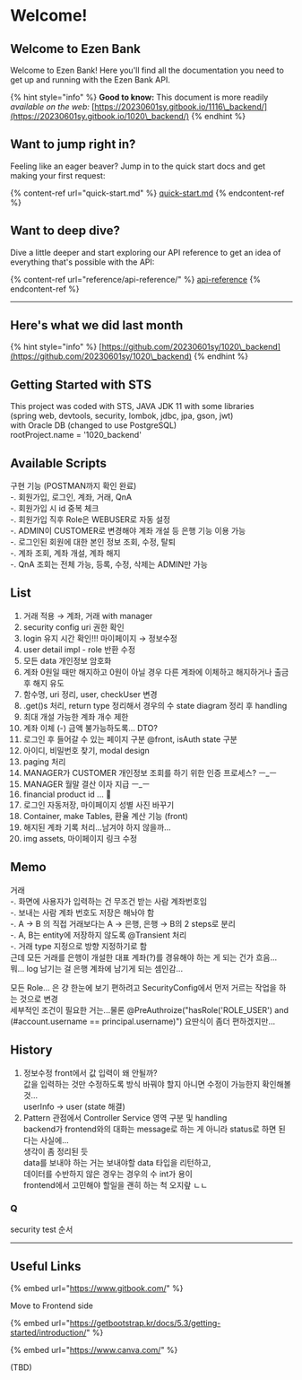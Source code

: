 # Welcome!

## Welcome to Ezen Bank

Welcome to Ezen Bank! Here you'll find all the documentation you need to get up and running with the Ezen Bank API.

{% hint style="info" %}
**Good to know:** This document is more readily _available on the web:_ [https://20230601sy.gitbook.io/1116\_backend/](https://20230601sy.gitbook.io/1020\_backend/)
{% endhint %}

## Want to jump right in?

Feeling like an eager beaver? Jump in to the quick start docs and get making your first request:

{% content-ref url="quick-start.md" %}
[quick-start.md](quick-start.md)
{% endcontent-ref %}

## Want to deep dive?

Dive a little deeper and start exploring our API reference to get an idea of everything that's possible with the API:

{% content-ref url="reference/api-reference/" %}
[api-reference](reference/api-reference/)
{% endcontent-ref %}

***

## Here's what we did last month

{% hint style="info" %}
[https://github.com/20230601sy/1020\_backend](https://github.com/20230601sy/1020\_backend)
{% endhint %}

## Getting Started with STS

This project was coded with STS, JAVA JDK 11 with some libraries\
(spring web, devtools, security, lombok, jdbc, jpa, gson, jwt)\
with Oracle DB (changed to use PostgreSQL)\
rootProject.name = '1020\_backend'

## Available Scripts

구현 기능 (POSTMAN까지 확인 완료)\
\-. 회원가입, 로그인, 계좌, 거래, QnA\
\-. 회원가입 시 id 중복 체크\
\-. 회원가입 직후 Role은 WEBUSER로 자동 설정\
\-. ADMIN이 CUSTOMER로 변경해야 계좌 개설 등 은행 기능 이용 가능\
\-. 로그인된 회원에 대한 본인 정보 조회, 수정, 탈퇴\
\-. 계좌 조회, 계좌 개설, 계좌 해지\
\-. QnA 조회는 전체 가능, 등록, 수정, 삭제는 ADMIN만 가능

## List

1. 거래 적용 → 계좌, 거래 with manager
2. security config uri 권한 확인
3. login 유지 시간 확인!!! 마이페이지 → 정보수정
4. user detail impl - role 반환 수정
5. 모든 data 개인정보 암호화
6. 계좌 0원일 때만 해지하고 0원이 아닐 경우 다른 계좌에 이체하고 해지하거나 출금 후 해지 유도
7. 함수명, uri 정리, user, checkUser 변경
8. .get()s 처리, return type 정리해서 경우의 수 state diagram 정리 후 handling
9. 최대 개설 가능한 계좌 개수 제한
10. 계좌 이체 (-) 금액 불가능하도록... DTO?
11. 로그인 후 들어갈 수 있는 페이지 구분 @front, isAuth state 구분
12. 아이디, 비밀번호 찾기, modal design
13. paging 처리
14. MANAGER가 CUSTOMER 개인정보 조회를 하기 위한 인증 프로세스? ㅡ\_ㅡ
15. MANAGER 월말 결산 이자 지급 ㅡ\_ㅡ
16. financial product id ... 🤬
17. 로그인 자동저장, 마이페이지 성별 사진 바꾸기
18. Container, make Tables, 환율 계산 기능 (front)
19. 해지된 계좌 기록 처리...남겨야 하지 않을까...
20. img assets, 마이페이지 링크 수정

## Memo

거래\
\-. 화면에 사용자가 입력하는 건 무조건 받는 사람 계좌번호임\
\-. 보내는 사람 계좌 번호도 저장은 해놔야 함\
\-. A → B 의 직접 거래보다는 A → 은행, 은행 → B의 2 steps로 분리\
\-. A, B는 entity에 저장하지 않도록 @Transient 처리\
\-. 거래 type 지정으로 방향 지정하기로 함\
근데 모든 거래를 은행이 개설한 대표 계좌(?)를 경유해야 하는 게 되는 건가 흐음...\
뭐... log 남기는 걸 은행 계좌에 남기게 되는 셈인감...

모든 Role... 은 걍 한눈에 보기 편하려고 SecurityConfig에서 먼저 거르는 작업을 하는 것으로 변경\
세부적인 조건이 필요한 거는...물론 @PreAuthroize("hasRole('ROLE\_USER') and (#account.username == principal.username)") 요딴식이 좀더 편하겠지만...

## History

1. 정보수정 front에서 값 입력이 왜 안될까?\
   값을 입력하는 것만 수정하도록 방식 바꿔야 할지 아니면 수정이 가능한지 확인해볼 것...\
   userInfo → user (state 해결)
2. Pattern 관점에서 Controller Service 영역 구분 및 handling\
   backend가 frontend와의 대화는 message로 하는 게 아니라 status로 하면 된다는 사실에...\
   생각이 좀 정리된 듯\
   data를 보내야 하는 거는 보내야할 data 타입을 리턴하고, \
   데이터를 수반하지 않은 경우는 경우의 수 int가 용이\
   frontend에서 고민해야 할일을 괜히 하는 척 오지랖 ㄴㄴ

### Q

security test 순서

***

## Useful Links

{% embed url="https://www.gitbook.com/" %}

Move to Frontend side

{% embed url="https://getbootstrap.kr/docs/5.3/getting-started/introduction/" %}

{% embed url="https://www.canva.com/" %}

(TBD)
